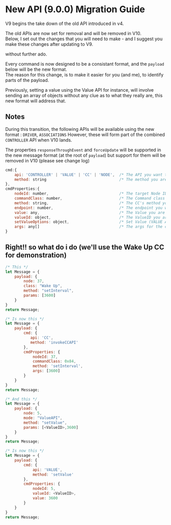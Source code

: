 # New API (9.0.0) Migration Guide

V9 begins the take down of the old API introduced in v4.

The old APIs are now set for removal and will be removed in V10.  
Below, I set out the changes that you will need to make - and I suggest you make these changes after updating to V9.

without further ado.

Every command is now designed to be a consistant format, and the  `payload` below will be the new format.  
The reason for this change, is to make it easier for you (and me), to identify parts of the payload.

Previously, setting a value using the Value API for instance, will involve sending an array of objects without any clue as to what they really are, this new format will address that.



## Notes

During this transition, the following APIs will be available using the new format : `DRIVER`, `ASSOCIATIONS`
However, these will form part of the combined `CONTROLLER` API when V10 lands.

The properties `responseThroughEvent` and `forceUpdate` will be supported in the new message format (at the root of `payload`)
but support for them will be removed in V10 (please see change log)


```javascript
cmd:{
    api: 'CONTROLLER' | 'VALUE' | 'CC' | 'NODE',  /* The API you want to use  */
    method: string                                /* The method you are executing on this API  */
},
cmdProperties:{
    nodeId: number,                               /* The target Node ID */
    commandClass: number,                         /* The Command class ID (CC API) */
    method: string,                               /* The CC's method you want to execute (CC API) */    
    endpoint: number,                             /* The endpoint you wish to target (CC API) */ 
    value: any,                                   /* The Value you are providing (VALUE API) */
    valueId: object,                              /* The ValueID you are targeting (VALUE API) */
    setValueOptions: object,                      /* Set Value (VALUE API) */
    args: any[]                                   /* The args for the command you are calling (CC API, CONTROLLER, NODE) */
}
```

## Right!! so what do i do (we'll use the Wake Up CC for demonstration)
```javascript
/* This */
let Message = {
    payload: {
        node: 37,
        class: "Wake Up",
        method: "setInterval",
        params: [3600]
    }
}
return Message;

/* Is now this */
let Message = {
    payload: {
        cmd: {
           api: 'CC',
           method: 'invokeCCAPI'
        },
        cmdProperties: {
            nodeId: 37,
            commandClass: 0x84,
            method: 'setInterval',
            args: [3600]
        }
    }
}
return Message;
```

```javascript
/* And this */
let Message = {
    payload: {
        node: 5,
        mode: "ValueAPI",
        method: "setValue",
        params: [<ValueID>,3600]
    }
}
return Message;

/* Is now this */
let Message = {
    payload: {
        cmd: {
            api: 'VALUE',
            method: 'setValue'
        },
        cmdProperties: {
            nodeId: 5,
            valueId: <ValueID>,
            value: 3600
        }
    }
}
return Message;
```


